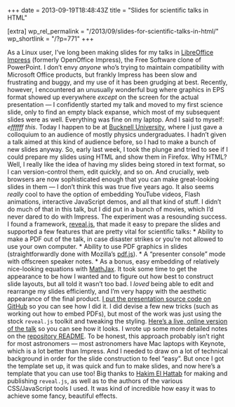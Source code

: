 +++
date = 2013-09-19T18:48:43Z
title = "Slides for scientific talks in HTML"

[extra]
wp_rel_permalink = "/2013/09/slides-for-scientific-talks-in-html/"
wp_shortlink = "/?p=771"
+++

As a Linux user, I’ve long been making slides for my talks in [LibreOffice
Impress](http://www.libreoffice.org/features/impress/) (formerly OpenOffice
Impress), the Free Software clone of PowerPoint. I don’t envy _anyone_ who’s
trying to maintain compatibility with Microsoft Office products, but frankly
Impress has been slow and frustrating and buggy, and my use of it has been
grudging at best.  Recently, however, I encountered an unusually wonderful bug
where graphics in EPS format showed up everywhere _except_ on the screen for
the actual presentation — I confidently started my talk and moved to my first
science slide, only to find an empty black expanse, which most of my
subsequent slides were as well. Everything was fine on my laptop. And I said
to myself: _effffff this_.  Today I happen to be at [Bucknell
University](http://www.bucknell.edu/), where I just gave a colloquium to an
audience of mostly physics undergraduates. I hadn’t given a talk aimed at this
kind of audience before, so I had to make a bunch of new slides anyway. So,
early last week, I took the plunge and tried to see if I could prepare my
slides using HTML and show them in Firefox.  Why HTML? Well, I really like the
idea of having my slides being stored in text format, so I can version-control
them, edit quickly, and so on. And crucially, web browsers are now
sophisticated enough that you can make great-looking slides in them — I don’t
think this was true five years ago. It also seems _really_ cool to have the
option of embedding YouTube videos, Flash animations, interactive JavaScript
demos, and all that kind of stuff. I didn’t do much of that in this talk, but
I did put in a bunch of movies, which I’d never dared to do with Impress.  The
experiment was a resounding success. I found a framework,
[reveal.js](http://lab.hakim.se/reveal-js/), that made it easy to prepare the
slides and supported a few features that are pretty vital for scientific
talks:  *   Ability to make a PDF out of the talk, in case disaster strikes or
you’re not allowed to use your own computer. *   Ability to use PDF graphics
in slides (straightforwardly done with Mozilla’s
[pdf.js](http://mozilla.github.io/pdf.js/)). *   A “presenter console” mode
with offscreen speaker notes. *   As a bonus, easy embedding of relatively
nice-looking equations with [MathJax](http://www.mathjax.org/).  It took some
time to get the appearance to be how I wanted and to figure out how best to
construct slide layouts, but all told it wasn’t too bad. I _loved_ being able
to edit and rearrange my slides efficiently, and I’m very happy with the
aesthetic appearance of the final product.  [I put the presentation source
code on GitHub](https://github.com/pkgw/htmltalk) so you can see how I did it.
I did devise a few new tricks (such as working out how to embed PDFs), but
most of the work was just using the stock `reveal.js` toolkit and tweaking the
styling. [Here’s a live, online version of the
talk](https://www.cfa.harvard.edu/~pwilliam/htmltalk/) so you can see how it
looks.  I wrote up some more detailed notes on the [repository
README](https://github.com/pkgw/htmltalk#readme). To be honest, this approach
probably isn’t right for most astronomers — most astronomers have Mac laptops
with Keynote, which is a lot better than Impress. And I needed to draw on a
lot of technical background in order for the slide construction to feel
“easy”. But once I got the template set up, it was quick and fun to make
slides, and now here’s a template that you can use too!  Big thanks to [Hakim
El Hattab](http://hakim.se/) for making and publishing `reveal.js`, as well as
to the authors of the various CSS/JavaScript tools I used. It was kind of
incredible how easy it was to achieve some fancy, beautiful effects.
